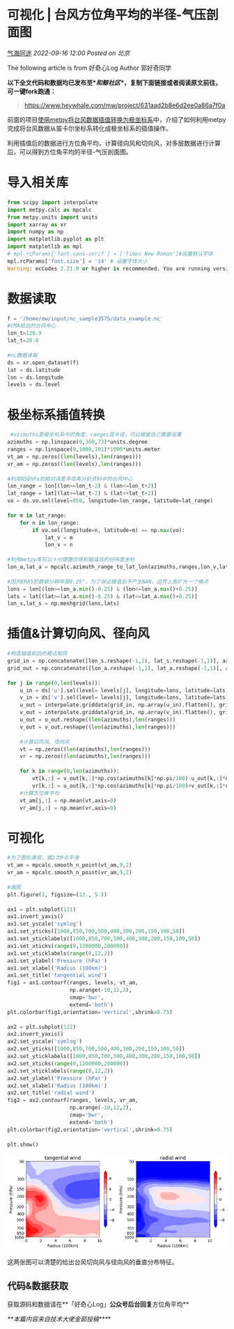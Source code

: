 # 可视化 | 台风方位角平均的半径-气压剖面图

[气海同途](javascript:void(0);) *2022-09-16 12:00* *Posted on 北京*

The following article is from 好奇心Log Author 郭好奇同学

**以下全文代码和数据均已发布至\**和鲸社区\**，复制下面链接或者阅读原文前往，可一键fork跑通：**

> https://www.heywhale.com/mw/project/631aad2b8e6d2ee0a86a7f0a

前面的项目[使用metpy将台风数据插值转换为极坐标系](http://mp.weixin.qq.com/s?__biz=MzA3MDQ1NDA4Mw==&mid=2247539038&idx=1&sn=a88e5a6e7aa9588a1a5c0d62006baaa9&chksm=9f3e8772a8490e64bd902a64233c7c4848355b3046c395d52a77bbe04643b1d0428e5431de2c&scene=21#wechat_redirect)中，介绍了如何利用metpy完成将台风数据从笛卡尔坐标系转化成极坐标系的插值操作。

利用插值后的数据进行方位角平均，计算径向风和切向风，对多层数据进行计算后，可以得到方位角平均的半径-气压剖面图。

# 导入相关库

```python
from scipy import interpolate
import metpy.calc as mpcalc  
from metpy.units import units  
import xarray as xr   
import numpy as np 
import matplotlib.pyplot as plt
import matplotlib as mpl
# mpl.rcParams['font.sans-serif'] = ['Times New Roman']#设置默认字体
mpl.rcParams['font.size'] = '14' # 设置字体大小
Warning: ecCodes 2.21.0 or higher is recommended. You are running version 2.14.1
```

# 数据读取

```python
f = '/home/mw/input/nc_sample3575/data_example.nc'
#CMA给出的台风中心
lon_t=128.9
lat_t=20.0

#nc数据读取
ds = xr.open_dataset(f)
lat = ds.latitude
lon = ds.longitude
levels = ds.level
```

# 极坐标系插值转换

```python
 #azimuths是极坐标系中的角度，ranges是半径，可以根据自己需要设置
azimuths = np.linspace(0,360,73)*units.degree
ranges = np.linspace(0,1000,101)*1000*units.meter 
vt_am = np.zeros((len(levels),len(ranges)))
vr_am = np.zeros((len(levels),len(ranges)))

#利用850hPa的相对涡度寻找再分析资料中的台风中心
lon_range = lon[(lon>=lon_t-2) & (lon<=lon_t+2)]
lat_range = lat[(lat>=lat_t-2) & (lat<+lat_t+2)]
vo = ds.vo.sel(level=850, longitude=lon_range, latitude=lat_range)

for m in lat_range:
    for n in lon_range:
        if vo.sel(longitude=n, latitude=m) == np.max(vo):
            lat_v = m
            lon_v = n

#利用metpy库可以十分便捷的得到插值后的经纬度坐标
lon_a,lat_a = mpcalc.azimuth_range_to_lat_lon(azimuths,ranges,lon_v,lat_v)

#因为ERA5的数据分辨率是0.25°，为了保证插值后不产生NAN，边界上各扩大一个格点
lons = lon[(lon>=lon_a.min()-0.25) & (lon<=lon_a.max()+0.25)] 
lats = lat[(lat>=lat_a.min()-0.25) & (lat<=lat_a.max()+0.25)]
lon_s,lat_s = np.meshgrid(lons,lats)
```

# 插值&计算切向风、径向风

```python
#构造插值前后的格点矩阵
grid_in = np.concatenate([lon_s.reshape(-1,1), lat_s.reshape(-1,1)], axis=1)
grid_out = np.concatenate([lon_a.reshape(-1,1), lat_a.reshape(-1,1)], axis=1)

for j in range(0,len(levels)):
    u_in = ds['u'].sel(level= levels[j], longitude=lons, latitude=lats)
    v_in = ds['v'].sel(level= levels[j], longitude=lons, latitude=lats)
    u_out = interpolate.griddata(grid_in, np.array(u_in).flatten(), grid_out, method='cubic')
    v_out = interpolate.griddata(grid_in, np.array(v_in).flatten(), grid_out, method='cubic')
    u_out = u_out.reshape((len(azimuths),len(ranges)))
    v_out = v_out.reshape((len(azimuths),len(ranges)))

    #计算切向风、径向风
    vt = np.zeros((len(azimuths),len(ranges)))
    vr = np.zeros((len(azimuths),len(ranges)))

    for k in range(0,len(azimuths)):
        vt[k,:] = v_out[k,:]*np.cos(azimuths[k]*np.pi/180)-u_out[k,:]*np.sin(azimuths[k]*np.pi/180)
        vr[k,:] = u_out[k,:]*np.cos(azimuths[k]*np.pi/180)+v_out[k,:]*np.sin(azimuths[k]*np.pi/180)
    #计算方位角平均
    vt_am[j,:] = np.mean(vt,axis=0)
    vr_am[j,:] = np.mean(vr,axis=0)
```

# 可视化

```python
#为了图形美观，做2次9点平滑
vt_am = mpcalc.smooth_n_point(vt_am,9,2) 
vr_am = mpcalc.smooth_n_point(vr_am,9,2) 

#画图
plt.figure(1, figsize=(13., 5.))

ax1 = plt.subplot(121) 
ax1.invert_yaxis() 
ax1.set_yscale('symlog')
ax1.set_yticks([1000,850,700,500,400,300,200,150,100,50])
ax1.set_yticklabels([1000,850,700,500,400,300,200,150,100,50])        
ax1.set_xticks(range(0,1200000,200000))
ax1.set_xticklabels(range(0,12,2))
ax1.set_ylabel('Pressure (hPa)')
ax1.set_xlabel('Radius (100km)')
ax1.set_title('tangential wind')
fig1 = ax1.contourf(ranges, levels, vt_am, 
                    np.arange(-10,12,2),
                    cmap='bwr',
                    extend='both')
plt.colorbar(fig1,orientation='vertical',shrink=0.75)

ax2 = plt.subplot(122) 
ax2.invert_yaxis() 
ax2.set_yscale('symlog')
ax2.set_yticks([1000,850,700,500,400,300,200,150,100,50])
ax2.set_yticklabels([1000,850,700,500,400,300,200,150,100,50])        
ax2.set_xticks(range(0,1200000,200000))
ax2.set_xticklabels(range(0,12,2))
ax2.set_ylabel('Pressure (hPa)')
ax2.set_xlabel('Radius (100km)')
ax2.set_title('radial wind')
fig2 = ax2.contourf(ranges, levels, vr_am, 
                    np.arange(-10,12,2),
                    cmap='bwr',
                    extend='both')
plt.colorbar(fig2,orientation='vertical',shrink=0.75)
    
plt.show()   
```

![Image](640.png)

这两张图可以清楚的给出台风切向风与径向风的垂直分布特征。

## 代码&数据获取

获取源码和数据请在**「好奇心Log」**公众号后台回复**方位角平均**

***\**\*本篇内容来自技术大佬金茹投稿\*\**\***